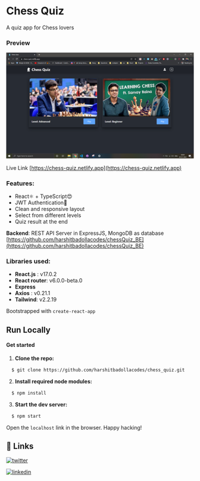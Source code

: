 # Chess Quiz

A quiz app for Chess lovers

### Preview
![chess-cart preview](src/images/chessQuiz.png)

Live Link [https://chess-quiz.netlify.app](https://chess-quiz.netlify.app)

### Features:

- React⚛ + TypeScript😍
- JWT Authentication🔐
- Clean and responsive layout
- Select from different levels
- Quiz result at the end

**Backend**: REST API Server in ExpressJS, MongoDB as database    
[https://github.com/harshitbadollacodes/chessQuiz_BE](https://github.com/harshitbadollacodes/chessQuiz_BE)

### Libraries used: 
- **React.js** : v17.0.2
- **React router**: v6.0.0-beta.0
- **Express**
- **Axios** : v0.21.1
- **Tailwind**: v2.2.19

Bootstrapped with `create-react-app`

## Run Locally

#### Get started

1. **Clone the repo:**
```bash
  $ git clone https://github.com/harshitbadollacodes/chess_quiz.git
```
2. **Install required node modules:**
```bash
  $ npm install
```
3. **Start the dev server:**
```bash
  $ npm start
```
Open the `localhost` link in the browser.
Happy hacking!       

## 🔗 Links
[![twitter](https://img.shields.io/badge/twitter-1DA1F2?style=for-the-badge&logo=twitter&logoColor=white)](https://twitter.com/harshit_badolla)

[![linkedin](https://img.shields.io/badge/linkedin-0A66C2?style=for-the-badge&logo=linkedin&logoColor=white)](https://www.linkedin.com/in/harshit-badolla-b96b75229/)

